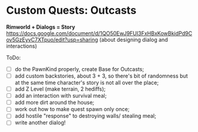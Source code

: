 # Custom Quests: Outcasts
**Rimworld + Dialogs = Story**
https://docs.google.com/document/d/1QO50EwJ9FUI3FxHBxKowBkidPd9Cov5GzEyvC7XTpuo/edit?usp=sharing (about designing dialog and interactions)

ToDo:
- [ ] do the PawnKind properly, create Base for Outcasts;
- [ ] add custom backstories, about 3 + 3, so there's bit of randomness but at the same time character's story is not all over the place;
- [ ] add Z Level (make terrain, 2 hediffs);
- [ ] add an interaction with survival meal;
- [ ] add more dirt around the house;
- [ ] work out how to make quest spawn only once;
- [ ] add hostile "response" to destroying walls/ stealing meal;
- [ ] write another dialog!
